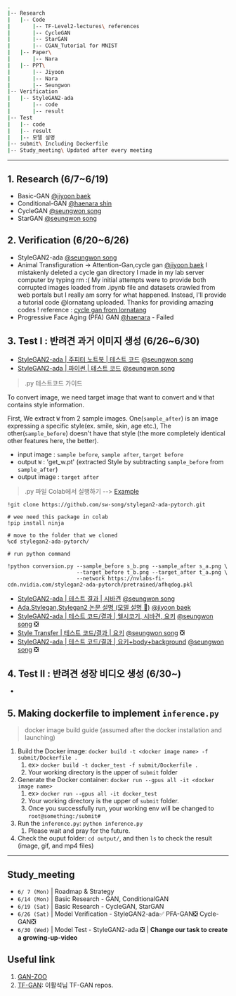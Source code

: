 ```bash
.
|-- Research
|   |-- Code
|       |-- TF-Level2-lectures\ references
|       |-- CycleGAN
|       |-- StarGAN
|       |-- CGAN_Tutorial for MNIST
|   |-- Paper\
|       |-- Nara
|   |-- PPT\
|       |-- Jiyoon
|       |-- Nara
|       |-- Seungwon 
|-- Verification
|   |-- StyleGAN2-ada
|       |-- code
|       |-- result
|-- Test
|   |-- code
|   |-- result
|   |-- 모델 설명
|-- submit\ Including Dockerfile
|-- Study_meeting\ Updated after every meeting

```
---
## 1. Research (6/7~6/19)
- Basic-GAN [@jiyoon baek](https://github.com/jiyoonbaekbaek)
- Conditional-GAN [@haenara shin](https://github.com/haenara-shin)
- CycleGAN [@seungwon song](https://github.com/sw-song)
- StarGAN [@seungwon song](https://github.com/sw-song)

## 2. Verification (6/20~6/26)
- StyleGAN2-ada [@seungwon song](https://github.com/sw-song)
- Animal Transfiguration -> Attention-Gan,cycle gan [@jiyoon baek](https://github.com/jiyoonbaekbaek) 
I mistakenly deleted a cycle gan directory I made in my lab server computer by typing rm :( 
My initial attempts were to provide both corrupted images loaded from .ipynb file and datasets crawled from web portals 
but I really am sorry for what happened. Instead, I'll provide a tutorial code @lornatang uploaded. Thanks for providing amazing codes !
reference : [cycle gan from lornatang](https://github.com/Lornatang/CycleGAN-PyTorch)
- Progressive Face Aging (PFA) GAN [@haenara](https://github.com/Hzzone/PFA-GAN) - Failed

## 3. Test I : 반려견 과거 이미지 생성 (6/26~6/30)
- [StyleGAN2-ada | 주피터 노트북 | 테스트 코드](https://github.com/haenara-shin/GAN_Project/blob/master/Test/code/style_conversion.ipynb) [@seungwon song](https://github.com/sw-song)
- [StyleGAN2-ada | 파이썬 | 테스트 코드](https://github.com/sw-song/stylegan2-ada-pytorch/blob/main/conversion.py) [@seungwon song](https://github.com/sw-song)

> .py 테스트코드 가이드

To convert image, we need target image that want to convert and `W` that contains style information.

First, We extract `W` from 2 sample images. One(`sample_after`) is an image expressing a specific style(ex. smile, skin, age etc.), 
The other(`sample_before`) doesn't have that style (the more completely identical other features here, the better).

- input image : `sample before`, `sample after`, `target before`
- output `W` : 'get_w.pt' (extracted Style 
by subtracting `sample_before` from `sample_after`)
- output image : `target after`


> .py 파일 Colab에서 실행하기 --> [Example](https://github.com/haenara-shin/GAN_Project/blob/master/Test/code/style_conversion_using_py_in_colab.ipynb)
```
!git clone https://github.com/sw-song/stylegan2-ada-pytorch.git

# wee need this package in colab
!pip install ninja

# move to the folder that we cloned
%cd stylegan2-ada-pytorch/ 

# run python command

!python conversion.py --sample_before s_b.png --sample_after s_a.png \
                      --target_before t_b.png --target_after t_a.png \
                      --network https://nvlabs-fi-cdn.nvidia.com/stylegan2-ada-pytorch/pretrained/afhqdog.pkl
```

- [StyleGAN2-ada | 테스트 결과 | 시바견](https://github.com/haenara-shin/GAN_Project/tree/master/Test/result/siba_inu)  [@seungwon song](https://github.com/sw-song)
- [Ada,Stylegan,Stylegan2 논문 설명 (모델 설명 📁)](https://github.com/haenara-shin/GAN_Project/tree/master/Test/모델%20설명)  [@jiyoon baek](https://github.com/jiyoonbaekbaek)
- [StyleGAN2-ada | 테스트 코드/결과 | 웰시코기, 시바견, 요키](https://github.com/haenara-shin/GAN_Project/tree/master/Test/code/style_conversion_with_interpolation.ipynb) [@seungwon song](https://github.com/sw-song) ❎
- [Style Transfer | 테스트 코드/결과 | 요키](https://github.com/haenara-shin/GAN_Project/tree/master/Test/code/style_transfer_test.ipynb) [@seungwon song](https://github.com/sw-song) ❎
- [StyleGAN2-ada | 테스트 코드/결과 | 요키+body+background](https://github.com/haenara-shin/GAN_Project/tree/master/Test/code/image_projection_test_body.ipynb) [@seungwon song](https://github.com/sw-song) ❎

## 4. Test II : 반려견 성장 비디오 생성 (6/30~)
- 

## 5. Making dockerfile to implement `inference.py` 
> docker image build guide (assumed after the docker installation and launching)

1. Build the Docker image: `docker build -t <docker image name> -f submit/Dockerfile .` 
   1. ex> `docker build -t docker_test -f submit/Dockerfile .` 
   2. Your working directory is the upper of `submit` folder
2. Generate the Docker container: `docker run --gpus all -it <docker image name>` 
   1. ex> `docker run --gpus all -it docker_test`
   2. Your working directory is the upper of `submit` folder.
   3. Once you successfully run, your working env will be changed to `root@something:/submit#`
3. Run the `inference.py`: `python inference.py`
   1. Please wait and pray for the future.
4. Check the ouput folder: `cd output/`, and then `ls` to check the result (image, gif, and mp4 files)

---
## Study_meeting
- `6/ 7 (Mon)` | Roadmap & Strategy
- `6/14 (Mon)` | Basic Research - GAN, ConditionalGAN
- `6/19 (Sat)` | Basic Research - CycleGAN, StarGAN
- `6/26 (Sat)` | Model Verification - StyleGAN2-ada✅ PFA-GAN❎ Cycle-GAN❎
- `6/30 (Wed)` | Model Test - StyleGAN2-ada ❎ | **Change our task to create a growing-up-video**

## Useful link 
1. [GAN-ZOO](https://github.com/hindupuravinash/the-gan-zoo)
2. [TF-GAN](https://github.com/hwalsuklee/tensorflow-generative-model-collections): 이활석님 TF-GAN repos. 
